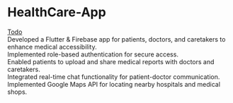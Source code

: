 # HealthCare-App

<u>Todo <br></u>
Developed a Flutter & Firebase app for patients, doctors, and caretakers to enhance medical accessibility.<br>
Implemented role-based authentication for secure access.<br>
Enabled patients to upload and share medical reports with doctors and caretakers.<br>
Integrated real-time chat functionality for patient-doctor communication.<br>
Implemented Google Maps API for locating nearby hospitals and medical shops.<br>